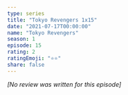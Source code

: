 ```yaml
---
type: series
title: "Tokyo Revengers 1x15"
date: "2021-07-17T00:00:00"
name: "Tokyo Revengers"
season: 1
episode: 15
rating: 2
ratingEmoji: "⭐️⭐️"
share: false
---
```


_[No review was written for this episode]_
